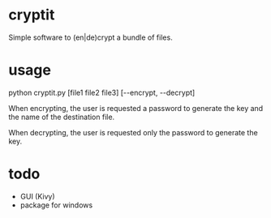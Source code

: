 # cryptit
Simple software to (en|de)crypt a bundle of files. 

# usage
python cryptit.py [file1 file2 file3] [--encrypt, --decrypt]

When encrypting, the user is requested a password to generate the key and the name of the destination file.

When decrypting, the user is requested only the password to generate the key.

# todo
 - GUI (Kivy)
 - package for windows
